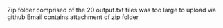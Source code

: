 Zip folder comprised of the 20 output.txt files was too large to upload via github
Email contains attachment of zip folder
